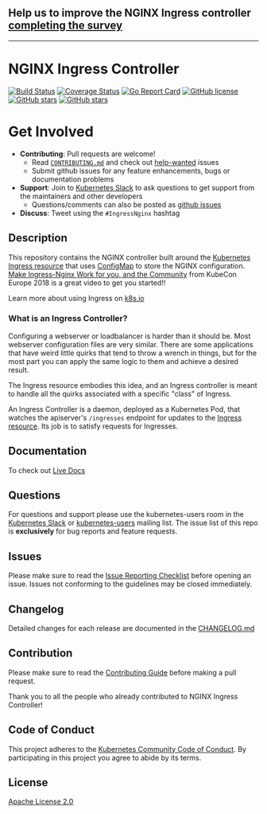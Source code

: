 ## Help us to improve the NGINX Ingress controller [completing the survey](https://docs.google.com/forms/d/15ULTOvYDsV920V0GWrspew4yyjEmTAi740Wr34UgKwA/viewform)

---

# NGINX Ingress Controller

[![Build Status](https://travis-ci.org/kubernetes/ingress-nginx.svg?branch=master)](https://travis-ci.org/kubernetes/ingress-nginx)
[![Coverage Status](https://codecov.io/gh/kubernetes/ingress-nginx/branch/master/graph/badge.svg)](https://codecov.io/gh/kubernetes/ingress-nginx)
[![Go Report Card](https://goreportcard.com/badge/github.com/kubernetes/ingress-nginx)](https://goreportcard.com/report/github.com/kubernetes/ingress-nginx)
[![GitHub license](https://img.shields.io/github/license/kubernetes/ingress-nginx.svg)](https://github.com/kubernetes/ingress-nginx/blob/master/LICENSE)
[![GitHub stars](https://img.shields.io/github/stars/kubernetes/ingress-nginx.svg)](https://github.com/kubernetes/ingress-nginx/stargazers)
[![GitHub stars](https://img.shields.io/badge/contributions-welcome-orange.svg)](https://github.com/kubernetes/ingress-nginx/blob/master/CONTRIBUTING.md)



# Get Involved

* **Contributing**: Pull requests are welcome!
  * Read [`CONTRIBUTING.md`](CONTRIBUTING.md) and check out [help-wanted](https://github.com/kubernetes/ingress-nginx/labels/help%20wanted) issues
  * Submit github issues for any feature enhancements, bugs or documentation problems
* **Support**: Join to [Kubernetes Slack](http://slack.kubernetes.io/) to ask questions to get support from the maintainers and other developers
  * Questions/comments can also be posted as [github issues](https://github.com/kubernetes/ingress-nginx/issues)
* **Discuss**: Tweet using the `#IngressNginx` hashtag


## Description

This repository contains the NGINX controller built around the [Kubernetes Ingress resource](http://kubernetes.io/docs/user-guide/ingress/) that uses [ConfigMap](https://kubernetes.io/docs/tasks/configure-pod-container/configure-pod-configmap/#understanding-configmaps-and-pods) to store the NGINX configuration. [Make Ingress-Nginx Work for you, and the Community](https://youtu.be/GDm-7BlmPPg) from KubeCon Europe 2018 is a great video to get you started!!

Learn more about using Ingress on [k8s.io](http://kubernetes.io/docs/user-guide/ingress/)

### What is an Ingress Controller?

Configuring a webserver or loadbalancer is harder than it should be. Most webserver configuration files are very similar. There are some applications that have weird little quirks that tend to throw a wrench in things, but for the most part you can apply the same logic to them and achieve a desired result.

The Ingress resource embodies this idea, and an Ingress controller is meant to handle all the quirks associated with a specific "class" of Ingress.

An Ingress Controller is a daemon, deployed as a Kubernetes Pod, that watches the apiserver's `/ingresses` endpoint for updates to the [Ingress resource](https://kubernetes.io/docs/concepts/services-networking/ingress/). Its job is to satisfy requests for Ingresses.


## Documentation

To check out [Live Docs](https://kubernetes.github.io/ingress-nginx/)


## Questions

For questions and support please use the kubernetes-users room in the [Kubernetes Slack](http://slack.kubernetes.io/) or [kubernetes-users](https://groups.google.com/forum/#!forum/kubernetes-users) mailing list. The issue list of this repo is **exclusively** for bug reports and feature requests.


## Issues

Please make sure to read the [Issue Reporting Checklist](https://github.com/kubernetes/ingress-nginx/blob/master/CONTRIBUTING.md#issue-reporting-guidelines) before opening an issue. Issues not conforming to the guidelines may be closed immediately.


## Changelog

Detailed changes for each release are documented in the [CHANGELOG.md](CHANGELOG.md)


## Contribution

Please make sure to read the [Contributing Guide](CONTRIBUTING.md) before making a pull request.

Thank you to all the people who already contributed to NGINX Ingress Controller!


## Code of Conduct

This project adheres to the [Kubernetes Community Code of Conduct](https://git.k8s.io/community/code-of-conduct.md).
By participating in this project you agree to abide by its terms.


## License

[Apache License 2.0](https://github.com/kubernetes/ingress-nginx/blob/master/LICENSE)

